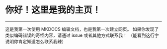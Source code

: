 # 你好！这里是我的主页！
***
这是我第一次使用 MKDOCS 编辑文档，也是我第一次建立网页。
如果你发现了类似编码错误的奇怪内容，请通过 issue 或者其他方式联系我！
（能看到这行字说明你肯定知道怎么联系我辣）
